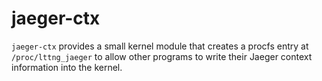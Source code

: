 # jaeger-ctx

`jaeger-ctx` provides a small kernel module that creates a procfs entry at `/proc/lttng_jaeger` to allow other programs to write their Jaeger context information into the kernel. 

